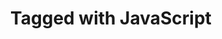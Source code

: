 ---
title: Tagged with JavaScript
layout: blog_by_tag
tag: javascript
permalink: blog/tag/javascript/
redirect_from:
- /tag/javascript/
---